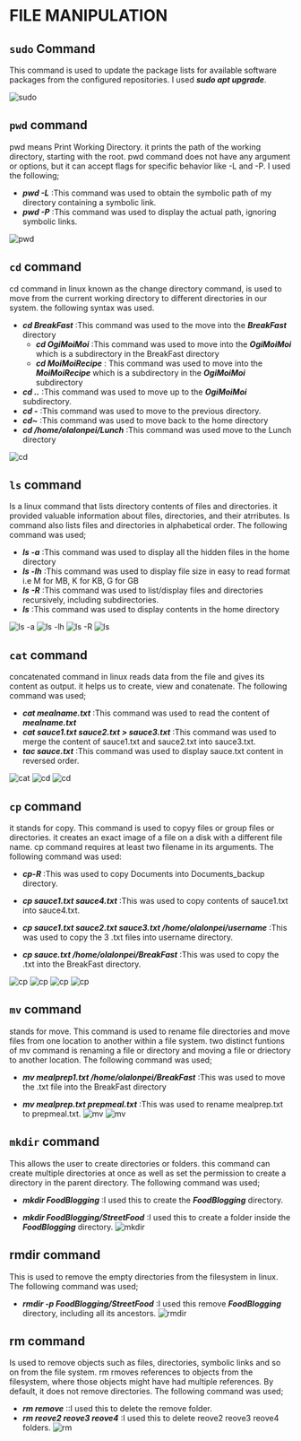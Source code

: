 # FILE MANIPULATION

## `sudo` Command
This command is used to update the package lists for available software packages from the configured repositories. I used ***sudo apt upgrade***.

![sudo](<Images/1. sudo command.PNG>)


## `pwd` command
pwd means Print Working Directory. it prints the path of the working directory, starting with the root.
pwd command does not have any argument or options, but it can accept flags for specific behavior like -L and -P.
I used the following; 
- ***pwd -L*** :This command was used to obtain the symbolic path of my directory containing a symbolic link.
- ***pwd -P*** :This command was used to display the actual path, ignoring symbolic links.

![pwd](<Images/2. pwd command.PNG>)


## `cd` command
cd command in linux known as the change directory command, is used to move from the current working directory to different directories in our system. the following syntax was used.

- ***cd BreakFast*** :This command was used to the move into the ***BreakFast*** directory 
   - ***cd OgiMoiMoi*** :This command was used to move into the ***OgiMoiMoi*** which is a subdirectory in the BreakFast directory
   - ***cd MoiMoiRecipe*** : This command was used to move into the ***MoiMoiRecipe*** which is a subdirectory in the ***OgiMoiMoi*** subdirectory
- ***cd ..*** :This command was used to move up to the ***OgiMoiMoi*** subdirectory.
- ***cd -*** :This command was used to move to the previous directory.
- ***cd~*** :This command was used to move back to the home directory
- ***cd /home/olalonpei/Lunch*** :This command was used move to the Lunch directory

![cd](<Images/3. cd command.PNG>)


## `ls` command
ls a linux command that lists directory contents of files and directories. it provided valuable information about files, directories, and their atrributes. ls command also lists files and directories in alphabetical order. The following command was used;


- ***ls -a*** :This command was used to display all the hidden files in the home directory
- ***ls -lh*** :This command was used to display file size in easy to read format i.e M for MB, K for KB, G for GB
- ***ls -R*** :This command was used to list/display files and directories recursively, including subdirectories.
- ***ls*** :This command was used to display contents in the home directory

![`ls -a`](<Images/4. ls -a command.PNG>)
![`ls -lh`](<Images/4. ls -lh comand.PNG>)
![`ls -R`](<Images/4. ls -R command.PNG>)
![`ls`](<Images/4. ls command.PNG>)


## `cat` command
concatenated command in linux reads data from the file and gives its content as output. it helps us to create, view and conatenate. The following command was used;

- ***cat mealname.txt*** :This command was used to read the content of ***mealname.txt***
- ***cat sauce1.txt sauce2.txt > sauce3.txt*** :This command was used to merge the content of sauce1.txt and sauce2.txt into sauce3.txt.
- ***tac sauce.txt*** :This command was used to display sauce.txt content in reversed order.

![`cat`](<Images/5. cat command.PNG>)
![`cd`](<Images/5. cat merge command.PNG>)
![`cd`](<Images/5. tac cat command.PNG>)


## `cp` command
it stands for copy. This command is used to copyy files or group files or directories. it creates an exact image of a file on a disk with a different file name. cp command requires at least two filename in its arguments. The following command was used:

- ***cp-R*** :This was used to copy Documents into Documents_backup directory.  

- ***cp sauce1.txt sauce4.txt*** :This was used to copy contents of sauce1.txt into sauce4.txt.

- ***cp sauce1.txt sauce2.txt sauce3.txt /home/olalonpei/username*** :This was used to copy the 3 .txt files into username directory. 

- ***cp sauce.txt /home/olalonpei/BreakFast*** :This was used to copy the .txt into  the BreakFast directory. 

![`cp`](<6. cp -r command.PNG>)
![`cp`](<6. cp command to copy contents to a file into another file.PNG>)
![`cp`](<6. cp command to files into a directory.PNG>)
![`cp`](<6. cp command.PNG>)

## `mv` command
stands for move. This command is used to rename file directories and move files from one location to another within a file system. two distinct funtions of mv command is renaming a file or directory and moving a file or driectory to another location. The following command was used;

- ***mv mealprep1.txt /home/olalonpei/BreakFast*** :This was used to move the .txt file into the BreakFast directory

- ***mv mealprep.txt prepmeal.txt*** :This was used to rename mealprep.txt to prepmeal.txt.
![`mv`](<7. mv command to rename.PNG>)
![`mv`](<7. mv command.PNG>)


## `mkdir` command
This allows the user to create directories or folders. this command can create multiple directories at once as well as set the permission to create a directory in the parent directory. The following command was used;

- ***mkdir FoodBlogging*** :I used this to create the ***FoodBlogging*** directory.

- ***mkdir FoodBlogging/StreetFood*** :I used this to create a folder inside the ***FoodBlogging*** directory.
![`mkdir`](<8. mkdir command.PNG>)


## rmdir command
This is used to remove the empty directories from the filesystem in linux. The following command was used;
- ***rmdir -p FoodBlogging/StreetFood*** :I used this remove ***FoodBlogging*** directory, including all its ancestors. 
![`rmdir`](<9. rmdir command.PNG>)


## rm command
Is used to remove objects such as files, directories, symbolic links and so on from the file system. rm rmoves references to objects from the filesystem, where those objects might have had multiple references. By default, it does not remove directories. The following command was used;
- ***rm remove*** ::I used this to delete the remove folder.
- ***rm reove2 reove3 reove4*** :I used this to delete reove2 reove3 reove4 folders.
![`rm`](<10. rm command.PNG>)